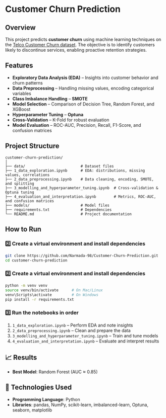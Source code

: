 # Customer Churn Prediction

## Overview

This project predicts **customer churn** using machine learning techniques on the [Telco Customer Churn dataset](https://www.kaggle.com/datasets/blastchar/telco-customer-churn). The objective is to identify customers likely to discontinue services, enabling proactive retention strategies.

## Features

* **Exploratory Data Analysis (EDA)** – Insights into customer behavior and churn patterns
* **Data Preprocessing** – Handling missing values, encoding categorical variables
* **Class Imbalance Handling** – **SMOTE**
* **Model Selection** – Comparison of Decision Tree, Random Forest, and XGBoost
* **Hyperparameter Tuning** – **Optuna** 
* **Cross-Validation** – K-Fold for robust evaluation
* **Model Evaluation** – ROC-AUC, Precision, Recall, F1-Score, and confusion matrices

## Project Structure

```text
customer-churn-prediction/
│
├── data/                         # Dataset files 
├── 1_data_exploration.ipynb      # EDA: distributions, missing values, correlations
├── 2_data_preprocessing.ipynb    # Data cleaning, encoding, SMOTE, and splitting
├── 3_modelling_and_hyperparameter_tuning.ipynb  # Cross-validation & Optuna tuning
├── 4_evaluation_and_interpretation.ipynb        # Metrics, ROC-AUC, and confusion matrices
├── models/                       # Model files
├── requirements.txt              # Dependencies
└── README.md                     # Project documentation
```

## How to Run

### 2️⃣ **Create a virtual environment and install dependencies**

```bash
git clone https://github.com/Narmada-98/Customer-Churn-Prediction.git
cd customer-churn-prediction
```

### 2️⃣ **Create a virtual environment and install dependencies**

```bash
python -m venv venv
source venv/bin/activate      # On Mac/Linux
venv\Scripts\activate         # On Windows
pip install -r requirements.txt
```

### 3️⃣ **Run the notebooks in order**

1. `1_data_exploration.ipynb` – Perform EDA and note insights
2. `2_data_preprocessing.ipynb` – Clean and prepare the data
3. `3_modelling_and_hyperparameter_tuning.ipynb` – Train and tune models
4. `4_evaluation_and_interpretation.ipynb` – Evaluate and interpret results

## 📈 Results

* **Best Model**: Random Forest (AUC ≈ 0.85)

## 🧰 Technologies Used

* **Programming Language**: Python
* **Libraries**: pandas, NumPy, scikit-learn, imbalanced-learn, Optuna, seaborn, matplotlib


